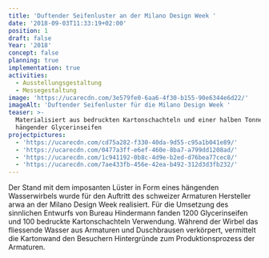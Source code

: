 ```yaml
---
title: 'Duftender Seifenluster an der Milano Design Week '
date: '2018-09-03T11:33:19+02:00'
position: 1
draft: false
Year: '2018'
concept: false
planning: true
implementation: true
activities:
  - Ausstellungsgestaltung
  - Messegestaltung
image: 'https://ucarecdn.com/3e579fe0-6aa6-4f30-b155-90e6344e6d22/'
imageAlt: 'Duftender Seifenluster für die Milano Design Week '
teaser: >-
  Materialisiert aus bedruckten Kartonschachteln und einer halben Tonne
  hängender Glycerinseifen
projectpictures:
  - 'https://ucarecdn.com/cd75a282-f330-40da-9d55-c95a1b041e89/'
  - 'https://ucarecdn.com/0477a3ff-e6ef-460e-8ba7-a799dd1208ad/'
  - 'https://ucarecdn.com/1c941192-0b8c-4d9e-b2ed-d76bea77cec8/'
  - 'https://ucarecdn.com/7ae433fb-456e-42ea-b492-312d3d3fb232/'
---
```

Der Stand mit dem imposanten Lüster in Form eines hängenden Wasserwirbels wurde für den Auftritt des schweizer Armaturen Hersteller arwa an der Milano Design Week realisiert. Für die Umsetzung des sinnlichen Entwurfs von Bureau Hindermann fanden 1200 Glycerinseifen und 100 bedruckte Kartonschachteln Verwendung. Während der Wirbel das fliessende Wasser aus Armaturen und Duschbrausen verkörpert, vermittelt die Kartonwand den Besuchern Hintergründe zum Produktionsprozess der Armaturen.
